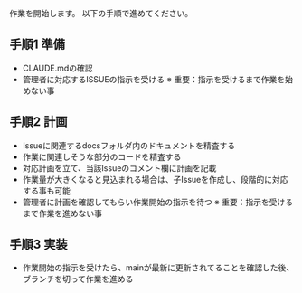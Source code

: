 作業を開始します。
以下の手順で進めてください。

## 手順1 準備

- CLAUDE.mdの確認
- 管理者に対応するISSUEの指示を受ける
  ※ 重要：指示を受けるまで作業を始めない事

## 手順2 計画

- Issueに関連するdocsフォルダ内のドキュメントを精査する
- 作業に関連しそうな部分のコードを精査する
- 対応計画を立て、当該Issueのコメント欄に計画を記載
- 作業量が大きくなると見込まれる場合は、子Issueを作成し、段階的に対応する事も可能
- 管理者に計画を確認してもらい作業開始の指示を待つ
  ※ 重要：指示を受けるまで作業を進めない事

## 手順3 実装

- 作業開始の指示を受けたら、mainが最新に更新されてることを確認した後、ブランチを切って作業を進める

